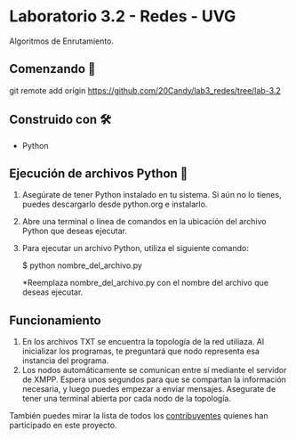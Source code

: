 # Laboratorio 3.2 - Redes - UVG

Algoritmos de Enrutamiento.


## Comenzando 🚀

git remote add origin https://github.com/20Candy/lab3_redes/tree/lab-3.2


## Construido con 🛠️
- Python

## Ejecución de archivos Python 🐍
1. Asegúrate de tener Python instalado en tu sistema. Si aún no lo tienes, puedes descargarlo desde python.org e instalarlo.

2. Abre una terminal o línea de comandos en la ubicación del archivo Python que deseas ejecutar.

3. Para ejecutar un archivo Python, utiliza el siguiente comando:

   $ python nombre_del_archivo.py

   *Reemplaza nombre_del_archivo.py con el nombre del archivo que deseas ejecutar.


## Funcionamiento
1. En los archivos TXT se encuentra la topología de la red utiliaza. Al inicializar los programas, te preguntará que nodo representa esa instancia del programa.
2. Los nodos automáticamente se comunican entre sí mediante el servidor de XMPP. Espera unos segundos para que se compartan la información necesaria, y luego puedes empezar a enviar mensajes. Asegurate de tener una terminal abierta por cada nodo de la topología. 


También puedes mirar la lista de todos los [contribuyentes](https://github.com/20Candy/lab3_redes/graphs/contributors) quíenes han participado en este proyecto. 
